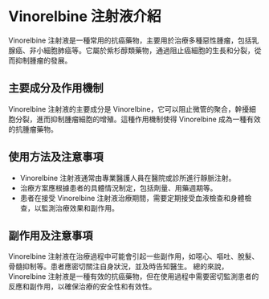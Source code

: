 # Vinorelbine 注射液介紹
Vinorelbine 注射液是一種常用的抗癌藥物，主要用於治療多種惡性腫瘤，包括乳腺癌、非小細胞肺癌等。它屬於紫杉醇類藥物，通過阻止癌細胞的生長和分裂，從而抑制腫瘤的發展。
## 主要成分及作用機制
Vinorelbine 注射液的主要成分是 Vinorelbine，它可以阻止微管的聚合，幹擾細胞分裂，進而抑制腫瘤細胞的增殖。這種作用機制使得 Vinorelbine 成為一種有效的抗腫瘤藥物。
## 使用方法及注意事項
- Vinorelbine 注射液通常由專業醫護人員在醫院或診所進行靜脈注射。
- 治療方案應根據患者的具體情況制定，包括劑量、用藥週期等。
- 患者在接受 Vinorelbine 注射液治療期間，需要定期接受血液檢查和身體檢查，以監測治療效果和副作用。
## 副作用及注意事項
Vinorelbine 注射液在治療過程中可能會引起一些副作用，如噁心、嘔吐、脫髮、骨髓抑制等。患者應密切關注自身狀況，並及時告知醫生。
總的來說，Vinorelbine 注射液是一種有效的抗癌藥物，但在使用過程中需要密切監測患者的反應和副作用，以確保治療的安全性和有效性。